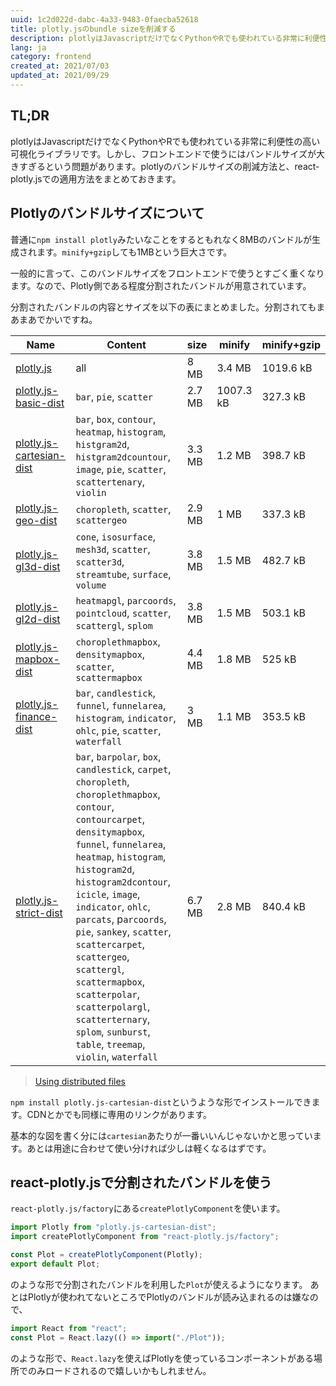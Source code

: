 ```yaml
---
uuid: 1c2d022d-dabc-4a33-9483-0faecba52618
title: plotly.jsのbundle sizeを削減する
description: plotlyはJavascriptだけでなくPythonやRでも使われている非常に利便性の高いライブラリです。しかし、フロントエンドで使うにはバンドルサイズが大きすぎるという問題があります。plotlyのバンドルサイズの削減方法と、react-plotly.jsでの適用方法をまとめておきます。
lang: ja
category: frontend
created_at: 2021/07/03
updated_at: 2021/09/29
---
```


## TL;DR

plotlyはJavascriptだけでなくPythonやRでも使われている非常に利便性の高い可視化ライブラリです。しかし、フロントエンドで使うにはバンドルサイズが大きすぎるという問題があります。plotlyのバンドルサイズの削減方法と、react-plotly.jsでの適用方法をまとめておきます。

## Plotlyのバンドルサイズについて

普通に`npm install plotly`みたいなことをするともれなく8MBのバンドルが生成されます。`minify+gzip`しても1MBという巨大さです。

一般的に言って、このバンドルサイズをフロントエンドで使うとすごく重くなります。なので、Plotly側である程度分割されたバンドルが用意されています。

分割されたバンドルの内容とサイズを以下の表にまとめました。分割されてもまあまあでかいですね。

| Name                                                                               | Content                                                                                                                                                                                                                                                                                                                                                                                                                                                                                            | size   | minify    | minify+gzip |
| ---------------------------------------------------------------------------------- | -------------------------------------------------------------------------------------------------------------------------------------------------------------------------------------------------------------------------------------------------------------------------------------------------------------------------------------------------------------------------------------------------------------------------------------------------------------------------------------------------- | ------ | --------- | ----------- |
| [plotly.js](https://www.npmjs.com/package/plotly.js)                               | all                                                                                                                                                                                                                                                                                                                                                                                                                                                                                                | 8 MB   | 3.4 MB    | 1019.6 kB   |
| [plotly.js-basic-dist](https://www.npmjs.com/package/plotly.js-basic-dist)         | `bar`, `pie`, `scatter`                                                                                                                                                                                                                                                                                                                                                                                                                                                                            | 2.7 MB | 1007.3 kB | 327.3 kB    |
| [plotly.js-cartesian-dist](https://www.npmjs.com/package/plotly.js-cartesian-dist) | `bar`, `box`, `contour`, `heatmap`, `histogram`, `histgram2d`, `histgram2dcountour`, `image`, `pie`, `scatter`, `scattertenary`, `violin`                                                                                                                                                                                                                                                                                                                                                          | 3.3 MB | 1.2 MB    | 398.7 kB    |
| [plotly.js-geo-dist](https://www.npmjs.com/package/plotly.js-geo-dist)             | `choropleth`, `scatter`, `scattergeo`                                                                                                                                                                                                                                                                                                                                                                                                                                                              | 2.9 MB | 1 MB      | 337.3 kB    |
| [plotly.js-gl3d-dist](https://www.npmjs.com/package/plotly.js-gl3d-dist)           | `cone`, `isosurface`, `mesh3d`, `scatter`, `scatter3d`, `streamtube`, `surface`, `volume`                                                                                                                                                                                                                                                                                                                                                                                                          | 3.8 MB | 1.5 MB    | 482.7 kB    |
| [plotly.js-gl2d-dist](https://www.npmjs.com/package/plotly.js-gl2d-dist)           | `heatmapgl`, `parcoords`, `pointcloud`, `scatter`, `scattergl`, `splom`                                                                                                                                                                                                                                                                                                                                                                                                                            | 3.8 MB | 1.5 MB    | 503.1 kB    |
| [plotly.js-mapbox-dist](https://www.npmjs.com/package/plotly.js-mapbox-dist)       | `choroplethmapbox`, `densitymapbox`, `scatter`, `scattermapbox`                                                                                                                                                                                                                                                                                                                                                                                                                                    | 4.4 MB | 1.8 MB    | 525 kB      |
| [plotly.js-finance-dist](https://www.npmjs.com/package/plotly.js-finance-dist)     | `bar`, `candlestick`, `funnel`, `funnelarea`, `histogram`, `indicator`, `ohlc`, `pie`, `scatter`, `waterfall`                                                                                                                                                                                                                                                                                                                                                                                      | 3 MB   | 1.1 MB    | 353.5 kB    |
| [plotly.js-strict-dist](https://www.npmjs.com/package/plotly.js-strict-dist)       | `bar`, `barpolar`, `box`, `candlestick`, `carpet`, `choropleth`, `choroplethmapbox`, `contour`, `contourcarpet`, `densitymapbox`, `funnel`, `funnelarea`, `heatmap`, `histogram`, `histogram2d`, `histogram2dcontour`, `icicle`, `image`, `indicator`, `ohlc`, `parcats`, p`arcoords`, `pie`, `sankey`, `scatter`, `scattercarpet`, `scattergeo`, `scattergl`, `scattermapbox`, `scatterpolar`, `scatterpolargl`, `scatterternary`, `splom`, `sunburst`, `table`, `treemap`, `violin`, `waterfall` | 6.7 MB | 2.8 MB    | 840.4 kB    |

> [Using distributed files](https://github.com/plotly/plotly.js/blob/master/dist/README.md)

`npm install plotly.js-cartesian-dist`というような形でインストールできます。CDNとかでも同様に専用のリンクがあります。

基本的な図を書く分には`cartesian`あたりが一番いいんじゃないかと思っています。あとは用途に合わせて使い分ければ少しは軽くなるはずです。

## react-plotly.jsで分割されたバンドルを使う

`react-plotly.js/factory`にある`createPlotlyComponent`を使います。

```jsx:title=Plot.jsx
import Plotly from "plotly.js-cartesian-dist";
import createPlotlyComponent from "react-plotly.js/factory";

const Plot = createPlotlyComponent(Plotly);
export default Plot;
```

のような形で分割されたバンドルを利用した`Plot`が使えるようになります。
あとはPlotlyが使われてないところでPlotlyのバンドルが読み込まれるのは嫌なので、

```jsx
import React from "react";
const Plot = React.lazy(() => import("./Plot"));
```

のような形で、`React.lazy`を使えばPlotlyを使っているコンポーネントがある場所でのみロードされるので嬉しいかもしれません。
